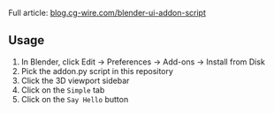 Full article: [blog.cg-wire.com/blender-ui-addon-script](https://blog.cg-wire.com/blender-ui-addon-script)

## Usage

1. In Blender, click Edit -> Preferences -> Add-ons -> Install from Disk
2. Pick the addon.py script in this repository
3. Click the 3D viewport sidebar
4. Click on the `Simple` tab
5. Click on the `Say Hello` button
